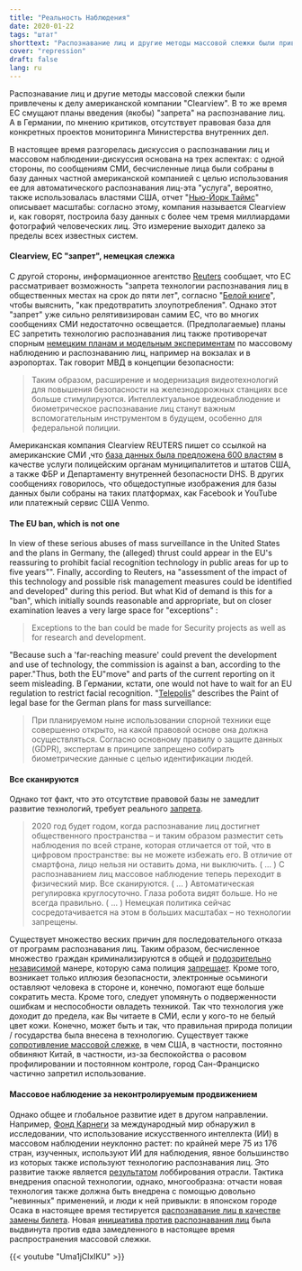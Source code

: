 ```yaml
---
title: "Реальность Наблюдения"
date: 2020-01-22
tags: "штат"
shorttext: "Распознавание лиц и другие методы массовой слежки были привлечены к делу американской компании Clearview."
cover: "repression"
draft: false
lang: ru
---
```


Распознавание лиц и другие методы массовой слежки были привлечены к делу американской компании "Clearview". В то же время ЕС смущают планы введения (якобы) "запрета" на распознавание лиц. А в Германии, по мнению критиков, отсутствует правовая база для конкретных проектов мониторинга Министерства внутренних дел.

В настоящее время разгорелась дискуссия о распознавании лиц и массовом наблюдении-дискуссия основана на трех аспектах: с одной стороны, по сообщениям СМИ, бесчисленные лица были собраны в базу данных частной американской компанией с целью использования ее для автоматического распознавания лиц-эта "услуга", вероятно, также использовалась властями США, отчет "[Нью-Йорк Таймс](https://www.nytimes.com/2020/01/18/technology/clearview-privacy-facial-recognition.html?smtyp=cur&smid=tw-nytimes "The Secretive Company That Might End Privacy as We Know It")" описывает масштабы: согласно этому, компания называется Clearview и, как говорят, построила базу данных с более чем тремя миллиардами фотографий человеческих лиц. Это измерение выходит далеко за пределы всех известных систем.

#### Clearview, ЕС "запрет", немецкая слежка

С другой стороны, информационное агентство [Reuters](https://www.reuters.com/article/us-eu-ai/eu-mulls-five-year-ban-on-facial-recognition-tech-in-public-areas-idUSKBN1ZF2QL "EU mulls five-year ban on facial recognition tech in public areas") сообщает, что ЕС рассматривает возможность "запрета технологии распознавания лиц в общественных местах на срок до пяти лет", согласно "[Белой книге](/static/downloads/AI-white-paper-CLEAN.pdf "Structure for the White Paper on artificial intelligence ")", чтобы выяснить, "как предотвратить злоупотребления". Однако этот "запрет" уже сильно релятивизирован самим ЕС, что во многих сообщениях СМИ недостаточно освещается. (Предполагаемые) планы ЕС запретить технологию распознавания лиц также противоречат спорным [немецким планам и модельным экспериментам](https://www.tagesspiegel.de/berlin/videoueberwachung-in-berlin-das-suedkreuz-wird-wieder-zum-drehort/24439112.html "Das Südkreuz wird wieder zum Drehort") по массовому наблюдению и распознаванию лиц, например на вокзалах и в аэропортах. Так говорит МВД в концепции безопасности:

> Таким образом, расширение и модернизация видеотехнологий для повышения безопасности на железнодорожных станциях все больше стимулируются. Интеллектуальное видеонаблюдение и биометрическое распознавание лиц станут важным вспомогательным инструментом в будущем, особенно для федеральной полиции.

Американская компания Clearview REUTERS пишет со ссылкой на американские СМИ ,что [база данных была предложена 600 властям](https://tech.newstatesman.com/security/clearview-ai-facial-recognition-startup "Clearview AI facial recognition startup partners with '600' law enforcement agencies") в качестве услуги полицейским органам муниципалитетов и штатов США, а также ФБР и Департаменту внутренней безопасности DHS. В других сообщениях говорилось, что общедоступные изображения для базы данных были собраны на таких платформах, как Facebook и YouTube или платежный сервис США Venmo.

#### The EU ban, which is not one

In view of these serious abuses of mass surveillance in the United States and the plans in Germany, the (alleged) thrust could appear in the EU's reassuring to prohibit facial recognition technology in public areas for up to five years"". Finally, according to Reuters, на "assessment of the impact of this technology and possible risk management measures could be identified and developed" during this period. But what Kid of demand is this for a "ban", which initially sounds reasonable and appropriate, but on closer examination leaves a very large space for "exceptions" :

> Exceptions to the ban could be made for Security projects as well as for research and development.

"Because such a 'far-reaching measure' could prevent the development and use of technology, the commission is against a ban, according to the paper."Thus, both the EU"move" and parts of the current reporting on it seem misleading. В Германии, кстати, one would not have to wait for an EU regulation to restrict facial recognition. "[Telepolis](https://www.heise.de/newsticker/meldung/Bahn-Mehr-Ueberwachung-mit-Gesichtserkennung-an-Bahnhoefen-4522296.html "Bahn: Mehr Überwachung mit Gesichtserkennung an Bahnhöfen")" describes the Paint of legal base for the German plans for mass surveillance:

> При планируемом ныне использовании спорной техники еще совершенно открыто, на какой правовой основе она должна осуществляться. Согласно основному правилу о защите данных (GDPR), экспертам в принципе запрещено собирать биометрические данные с целью идентификации людей.

#### Все сканируются

Однако тот факт, что это отсутствие правовой базы не замедлит развитие технологий, требует реального [запрета](https://www.sueddeutsche.de/digital/gesichtserkennung-biometrie-verbot-1.4751435 "Diese Technik ist zu gefährlich").

> 2020 год будет годом, когда распознавание лиц достигнет общественного пространства – и таким образом разместит сеть наблюдения по всей стране, которая отличается от той, что в цифровом пространстве: вы не можете избежать его. В отличие от смартфона, лицо нельзя ни оставить дома, ни выключить. ( ... ) С распознаванием лиц массовое наблюдение теперь переходит в физический мир. Все сканируются. ( ... ) Автоматическая регулировка круглосуточно. Глаза робота видят больше. Но не всегда правильно. ( ... ) Немецкая политика сейчас сосредотачивается на этом в больших масштабах – но технологии запрещены.

Существует множество веских причин для последовательного отказа от программ распознавания лиц. Таким образом, бесчисленное множество граждан криминализируются в общей и [подозрительно независимой](https://netzpolitik.org/2018/diskriminierende-gesichtserkennung-ich-sehe-was-was-du-nicht-bist/ "Diskriminierende Gesichtserkennung: Ich sehe was, was du nicht bist") манере, которую сама полиция [запрещает](https://www.gdp.de/gdp/gdpnrw.nsf/id/DE_Kennzeichnungspflicht-stellt-Polizisten-unter-Generalverdacht?open&ccm=200012013v "Kennzeichnungspflicht stellt Polizisten unter Generalverdacht"). Кроме того, возникает только иллюзия безопасности, электронные осьминоги оставляют человека в стороне и, конечно, помогают еще больше сократить места. Кроме того, следует упомянуть о подверженности ошибкам и неспособности овладеть техникой. Так что технология уже доходит до предела, как Вы читаете в СМИ, если у кого-то не белый цвет кожи. Конечно, может быть и так, что правильная природа полиции / государства была внесена в технологию. Существует также [сопротивление массовой слежке](https://www.bbc.com/news/technology-48276660 "San Francisco is first US city to ban facial recognition"), в чем США, в частности, постоянно обвиняют Китай, в частности, из-за беспокойства о расовом профилировании и постоянном контроле, город Сан-Франциско частично запретил использование.

#### Массовое наблюдение за неконтролируемым продвижением

Однако общее и глобальное развитие идет в другом направлении. Например, [Фонд Карнеги](/static/downloads/WP-Feldstein-AISurveillance_final1.pdf "The Global Expansion of AI Surveillance") за международный мир обнаружил в исследовании, что использование искусственного интеллекта (ИИ) в массовом наблюдении неуклонно растет: по крайней мере 75 из 176 стран, изученных, используют ИИ для наблюдения, явное большинство из которых также используют технологию распознавания лиц. Это развитие также является [результатом](https://ec.europa.eu/digital-single-market/en/news/ethics-guidelines-trustworthy-ai "Ethics guidelines for trustworthy AI") лоббирования отрасли. Тактика внедрения опасной технологии, однако, многообразна: отчасти новая технология также должна быть внедрена с помощью довольно "невинных" применений, и люди к ней привыкли: в японском городе Осака в настоящее время тестируется [распознавание лиц в качестве замены билета](https://www.japantimes.co.jp/news/2019/12/10/business/corporate-business/osaka-metro-facial-recognition/ "Osaka Metro unveils ticket gate with facial recognition tech"). Новая [инициатива против распознавания лиц](https://gesichtserkennung-stoppen.de/ "Keine Gesichtserkennung zur Massenüberwachung") была выдвинута против едва замедленного в настоящее время распространения массовой слежки.

{{< youtube "Uma1jClxIKU" >}}
